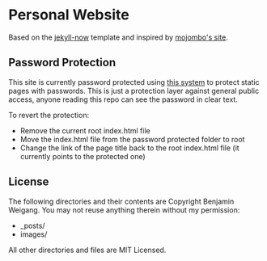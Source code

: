 # Personal Website

Based on the [jekyll-now](https://github.com/barryclark/jekyll-now) template
and inspired by [mojombo's site](https://github.com/mojombo/mojombo.github.io).

## Password Protection

This site is currently password protected using [this system](https://github.com/matteobrusa/Password-protection-for-static-pages)
to protect static pages with passwords. This is just a protection layer against
general public access, anyone reading this repo can see the password in clear
text.

To revert the protection:
* Remove the current root index.html file
* Move the index.html file from the password protected folder to root
* Change the link of the page title back to the root index.html file (it
  currently points to the protected one)

## License

The following directories and their contents are Copyright Benjamin Weigang.
You may not reuse anything therein without my permission:

* \_posts/
* images/

All other directories and files are MIT Licensed.
